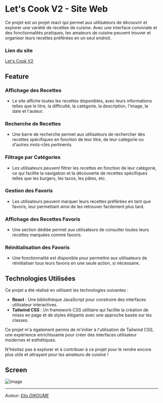 # Let's Cook V2 - Site Web

Ce projet est un projet react qui permet aux utilisateurs de découvrir et explorer une variété de recettes de cuisine. Avec une interface conviviale et des fonctionnalités pratiques, les amateurs de cuisine peuvent trouver et organiser leurs recettes préférées en un seul endroit.

### Lien du site
[Let's Cook V2](https://let-s-cook-042.vercel.app/)

## Feature

### Affichage des Recettes
- Le site affiche toutes les recettes disponibles, avec leurs informations telles que le titre, la difficulté, la catégorie, la description, l'image, la date et l'auteur.
  
### Recherche de Recettes
- Une barre de recherche permet aux utilisateurs de rechercher des recettes spécifiques en fonction de leur titre, de leur catégorie ou d'autres mots-clés pertinents.
  
### Filtrage par Catégories
- Les utilisateurs peuvent filtrer les recettes en fonction de leur catégorie, ce qui facilite la navigation et la découverte de recettes spécifiques telles que les burgers, les tacos, les pâtes, etc.
  
### Gestion des Favoris
- Les utilisateurs peuvent marquer leurs recettes préférées en tant que favoris, leur permettant ainsi de les retrouver facilement plus tard.
  
### Affichage des Recettes Favoris
- Une section dédiée permet aux utilisateurs de consulter toutes leurs recettes marquées comme favoris.
  
### Réinitialisation des Favoris
- Une fonctionnalité est disponible pour permettre aux utilisateurs de réinitialiser tous leurs favoris en une seule action, si nécessaire.

## Technologies Utilisées

Ce projet a été réalisé en utilisant les technologies suivantes :
- **React** : Une bibliothèque JavaScript pour construire des interfaces utilisateur interactives.
- **Tailwind CSS** : Un framework CSS utilitaire qui facilite la création de mises en page et de styles élégants avec une approche basée sur les classes.

Ce projet m'a également permis de m'initier à l'utilisation de Tailwind CSS, une expérience enrichissante pour créer des interfaces utilisateur modernes et esthétiques.

N'hésitez pas à explorer et à contribuer à ce projet pour le rendre encore plus utile et attrayant pour les amateurs de cuisine !

## Screen
![image](https://github.com/ElioDKM/Let-s-Cook-042/assets/154247058/6229783f-5473-4c93-a478-47fcc8384a0d)


---
*Auteur: [Elio DIKOUME](https://github.com/ElioDKM)*
